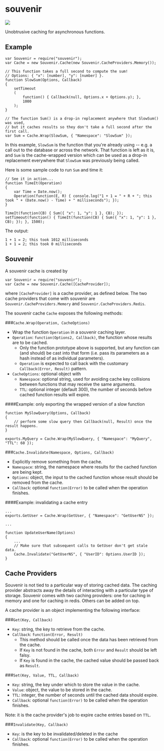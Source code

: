 souvenir
========
<img src="http://i.imgur.com/JhjEVWD.jpg" />

Unobtrusive caching for asynchronous functions.

Example
---


	var Souvenir = require("souvenir");
	var Cache = new Souvenir.Cache(new Souvenir.CacheProviders.Memory());

	// This function takes a full second to compute the sum!
	// Options: { "x": [number], "y": [number] }.
	function SlowSum(Options, Callback)
	{
		setTimeout
		(
			function() { Callback(null, Options.x + Options.y); },
			1000
		);
	}

	// The function Sum() is a drop-in replacement anywhere that SlowSum() was used,
	// but it caches results so they don't take a full second after the first call.
	var Sum = Cache.Wrap(SlowSum, { "Namespace": "SlowSum" });

In this example, `SlowSum` is the function that you're already using -- e.g. a call out to the database or across the network. That function is left as it is, and `Sum` is the cache-wrapped version which can be used as a drop-in replacement everywhere that `SlowSum` was previously being called.

Here is some sample code to run `Sum` and time it:

	// See it in action...
	function TimeIt(Operation)
	{
		var Time = Date.now();
		Operation(function(E, R) { console.log("1 + 1 = " + R + "; this took " + (Date.now() - Time) + " milliseconds"); });
	}

	TimeIt(function(CB) { Sum({ "x": 1, "y": 1 }, CB); });
	setTimeout(function() { TimeIt(function(CB) { Sum({ "x": 1, "y": 1 }, CB); }); }, 1500);

The output:

	1 + 1 = 2; this took 1012 milliseconds
	1 + 1 = 2; this took 0 milliseconds



Souvenir
---
A souvenir cache is created by

	var Souvenir = require("souvenir");
	var Cache = new Souvenir.Cache([CacheProvider]);

where `[CacheProvider]` is a cache provider, as defined below. The two cache providers that come with souvenir are `Souvenir.CacheProviders.Memory` and `Souvenir.CacheProviders.Redis`.

The souvenir cache `Cache` exposes the following methods:

###`Cache.Wrap(Operation, CacheOptions)`

* Wrap the function `Operation` in a souvenir caching layer.
* `Operation`: `function(Options2, Callback)`, the function whose results are to be cached.
	* Only the function prototype above is supported, but any function can (and should) be cast into that form (i.e. pass its parameters as a hash instead of as individual parameters).
	* `Operation` is expected to call back with the customary `Callback(Error, Result)` pattern.
* `CacheOptions`: optional object with
	* `Namespace`: optional string, used for avoiding cache key collisions between functions that may receive the same arguments.
	* `TTL`: optional integer (default 300), the number of seconds before cached function results will expire.

####Example: only exporting the wrapped version of a slow function

	function MySlowQuery(Options, Callback)
	{
		// perform some slow query then Callback(null, Result) once the result happens.
	}

	exports.MyQuery = Cache.Wrap(MySlowQuery, { "Namespace": "MyQuery", "TTL": 60 });


###`Cache.Invalidate(Namespace, Options, Callback)`

* Explicitly remove something from the cache.
* `Namespace`: string, the namespace where results for the cached function are being kept.
* `Options`: object, the input to the cached function whose result should be removed from the cache.
* `Callback`: optional `function(Error)` to be called when the operation finishes.

####Example: invalidating a cache entry

	...
	exports.GetUser = Cache.Wrap(GetUser, { "Namespace": "GetUserNS" });

	...

	function UpdateUserName(Options)
	{
		...
		// Make sure that subsequent calls to GetUser don't get stale data.
		Cache.Invalidate("GetUserNS", { "UserID": Options.UserID });
	}


Cache Providers
---
Souvenir is not tied to a particular way of storing cached data. The caching provider abstracts away the details of interacting with a particular type of storage. Souvenir comes with two caching providers: one for caching in memory and one for caching in redis. Others can be added on top.

A cache provider is an object implementing the following interface:

###`Get(Key, Callback)`

* `Key`: string, the key to retrieve from the cache.
* `Callback`: `function(Error, Result)`
	* This method should be called once the data has been retrieved from the cache.
	* If `Key` is not found in the cache, both `Error` and `Result` should be left falsy.
	* If `Key` is found in the cache, the cached value should be passed back as `Result`.


###`Set(Key, Value, TTL, Callback)`

* `Key`: string, the key under which to store the value in the cache.
* `Value`: object, the value to be stored in the cache.
* `TTL`: integer, the number of seconds until the cached data should expire.
* `Callback`: optional `function(Error)` to be called when the operation finishes.

Note: it is the cache provider's job to expire cache entries based on `TTL`.


###`Invalidate(Key, Callback)`

* `Key`: is the key to be invalidated/deleted in the cache
* `Callback`: optional `function(Error)` to be called when the operation finishes.

